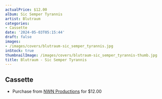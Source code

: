 ```yaml
---
actualPrice: $12.00
album: Sic Semper Tyrannis
artist: Blutraum
categories:
- Cassette
date: '2024-05-03T05:15:44'
draft: false
images:
- /images/covers/blutraum-sic_semper_tyrannis.jpg
inStock: true
thumbnailImage: /images/covers/blutraum-sic_semper_tyrannis-thumb.jpg
title: Blutraum - Sic Semper Tyrannis
---
```


## Cassette
* Purchase from [NWN Productions](http://shop.nwnprod.com/index.php?route=product/product&path=73&product_id=49638&sort=pd.name&order=ASC) for $12.00
